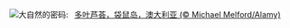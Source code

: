 ![](https://www.bing.com/th?id=OHR.FibonacciAloe_ZH-CN8974137481_UHD.jpg&w=1000)大自然的密码:&nbsp;&ensp;[多叶芦荟，袋鼠岛，澳大利亚 (© Michael Melford/Alamy)](https://www.bing.com/th?id=OHR.FibonacciAloe_ZH-CN8974137481_UHD.jpg)
<br><br/>
